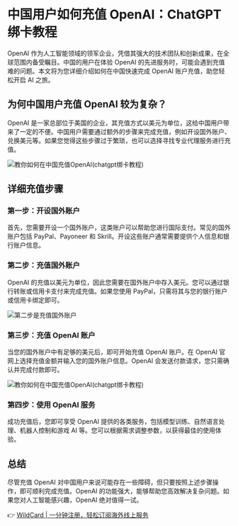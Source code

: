 # 中国用户如何充值 OpenAI：ChatGPT 绑卡教程

OpenAI 作为人工智能领域的领军企业，凭借其强大的技术团队和创新成果，在全球范围内备受瞩目。中国的用户在体验 OpenAI 的先进服务时，可能会遇到充值难的问题。本文将为您详细介绍如何在中国快速完成 OpenAI 账户充值，助您轻松开启 AI 之旅。

## 为何中国用户充值 OpenAI 较为复杂？

OpenAI 是一家总部位于美国的企业，其充值方式以美元为单位，这给中国用户带来了一定的不便。中国用户需要通过额外的步骤来完成充值，例如开设国外账户、兑换美元等。如果您觉得这些步骤过于繁琐，也可以选择寻找专业代理服务进行充值。

![教你如何在中国充值OpenAI(chatgpt绑卡教程)](https://bbtdd.com/img/665094928389109.webp)

## 详细充值步骤

### 第一步：开设国外账户

首先，您需要开设一个国外账户，这类账户可以帮助您进行国际支付。常见的国外账户包括 PayPal、Payoneer 和 Skrill。开设这些账户通常需要提供个人信息和银行账户信息。

### 第二步：充值国外账户

OpenAI 的充值以美元为单位，因此您需要在国外账户中存入美元。您可以通过银行转账或信用卡支付来完成充值。如果您使用 PayPal，只需将其与您的银行账户或信用卡绑定即可。

![第二步是充值国外账户](https://bbtdd.com/img/35624262.webp)

### 第三步：充值 OpenAI 账户

当您的国外账户中有足够的美元后，即可开始充值 OpenAI 账户。在 OpenAI 官网上选择充值金额并输入您的国外账户信息。OpenAI 会发送付款请求，您只需确认并完成付款即可。

![教你如何在中国充值OpenAI(chatgpt绑卡教程)](https://bbtdd.com/img/454356936.webp)

### 第四步：使用 OpenAI 服务

成功充值后，您即可享受 OpenAI 提供的各类服务，包括模型训练、自然语言处理、机器人控制和游戏 AI 等。您可以根据需求调整参数，以获得最佳的使用体验。

## 总结

尽管充值 OpenAI 对中国用户来说可能存在一些障碍，但只要按照上述步骤操作，即可顺利完成充值。OpenAI 的功能强大，能够帮助您高效解决复杂问题。如果您对人工智能感兴趣，OpenAI 绝对值得一试。

👉 [WildCard | 一分钟注册，轻松订阅海外线上服务](https://bbtdd.com/WildCard)